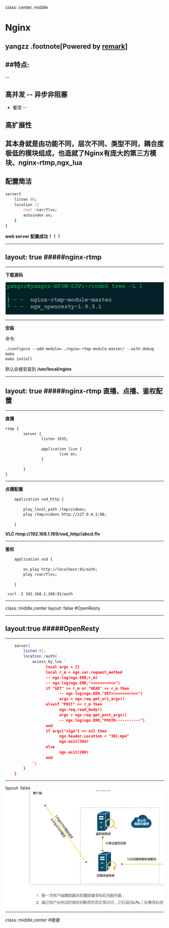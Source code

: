 class: center, middle

# Nginx
yangzz
.footnote[Powered by [remark](https://github.com/gnab/remark)]
---

##特点:
-----
--

**高并发** -- 异步非阻塞
--


  - 餐馆
--


**高扩展性**
--


其本身就是由功能不同，层次不同、类型不同，耦合度极低的模块组成，也造就了Nginx有庞大的第三方模块、nginx-rtmp,ngx_lua
--



**配置简洁**
--

```ruby
server{
    listen 88;
    location /{
        root /var/flvs;
        autoindex on;
    }
}
```

**web server 配置成功！！！**

---
layout: true
#####nginx-rtmp
-----

---

**下载源码**

![](./img/nginx_rtmp.png)

---
**安装**

命令:

```shell
./configure --add-module=../nginx-rtmp-module-master/ --with-debug
make
make install
```

默认会被安装到 **/usr/local/nginx**

---
layout: true
#####nginx-rtmp 直播、点播、鉴权配置
-----

---

**直播**

```shell
rtmp {
        server {
                listen 1935;

                application live {
                        live on; 
                }    

        }   
}
```
---
**点播配置**
```shell  
    application vod_http {
       
        play_local_path /tmp/videos; 
        play /tmp/videos http://127.0.0.1:88;

    }    

```

**VLC rtmp://192.168.1.169/vod_http//abcd.flv**


---
**鉴权**

```shell 
    application vod {

        on_play http://localhost:91/auth;
        play /var/flvs;

    }

```


```shell
 curl -I 192.168.1.169:91/auth
```


---

class: middle,center
layout: false
#OpenResty

---
layout:true
#####OpenResty
-----


---

```lua
    server{
        listen 91;
        location /auth{
            access_by_lua '
                  local args = {}
                  local r_m = ngx.var.request_method 
                  -- ngx.log(ngx.ERR,r_m)
                  -- ngx.log(ngx.ERR,"===========")
                  if "GET" == r_m or "HEAD" == r_m then
                        -- ngx.log(ngx.ERR,"GET============")
                        args = ngx.req.get_uri_args()
                  elseif "POST" == r_m then
                        ngx.req.read_body()
                        args = ngx.req.get_post_args()
                        -- ngx.log(ngx.ERR,"POSTD-----------")
                  end 
                  if args["sign"] == nil then
                        ngx.header.Location = "301.mp4"
                        ngx.exit(304)
                  else
                        ngx.exit(200)   
                  end  
            ';
        }
    }

```

---
layout: false
![](./img/vksyun.png)

---
class: middle,center
#谢谢
